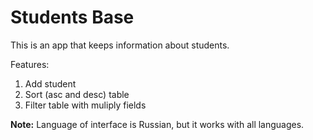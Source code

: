 # Students Base 

This is an app that keeps information about students.

Features:

1. Add student
2. Sort (asc and desc) table
3. Filter table with muliply fields

**Note:** Language of interface is Russian, but it works with all languages.